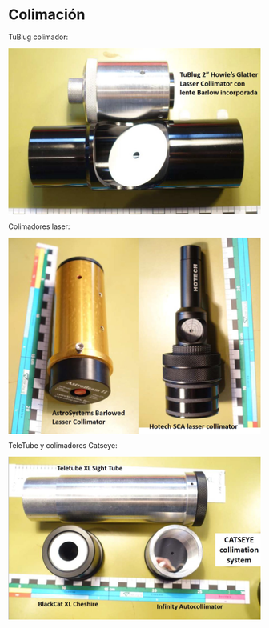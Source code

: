 # Colimación

TuBlug colimador:

<img src="IMG/TuBlug colimador.jpg" width=800 align=center>





Colimadores laser:

<img src="IMG/colimadores laser.jpg" width=800 align=center>

TeleTube y colimadores Catseye:

<img src="IMG/TeleTube y colimadores Catseye.jpg" width=800 align=center>
